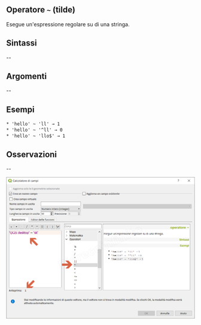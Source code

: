 ## Operatore `~` (tilde)

Esegue un'espressione regolare su di una stringa.

## Sintassi

--

## Argomenti
--
## Esempi
```
* 'hello' ~ 'll' → 1
* 'hello' ~ '^ll' → 0
* 'hello' ~ 'llo$' → 1
```

## Osservazioni

--

<img src="/img/operatori/tilde1.png">